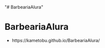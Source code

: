 "# BarbeariaAlura" 
<h1>BarbeariaAlura</h1>

<ul>
    <li>https://kametobu.github.io/BarbeariaAlura/</li>
</ul>